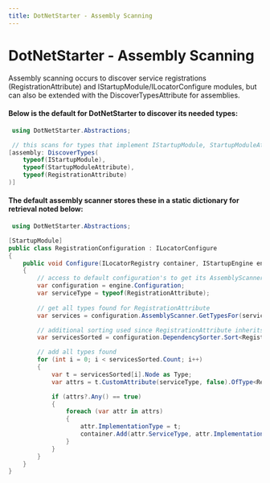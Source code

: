```yaml
---
title: DotNetStarter - Assembly Scanning
---
```

# DotNetStarter - Assembly Scanning

Assembly scanning occurs to discover service registrations (RegistrationAttribute) and IStartupModule/ILocatorConfigure modules,
 but can also be extended with the DiscoverTypesAttribute for assemblies. 

#### Below is the default for DotNetStarter to discover its needed types:
```cs
 using DotNetStarter.Abstractions;

 // this scans for types that implement IStartupModule, StartupModuleAttribute, and RegistrationAttribute usages
[assembly: DiscoverTypes(
    typeof(IStartupModule),
    typeof(StartupModuleAttribute),
    typeof(RegistrationAttribute)
)]
```

#### The default assembly scanner stores these in a static dictionary for retrieval noted below:
```cs
 using DotNetStarter.Abstractions;

[StartupModule]
public class RegistrationConfiguration : ILocatorConfigure
{
    public void Configure(ILocatorRegistry container, IStartupEngine engine)
    {
        // access to default configuration's to get its AssemblyScanner
        var configuration = engine.Configuration;
        var serviceType = typeof(RegistrationAttribute);
        
        // get all types found for RegistrationAttribute
        var services = configuration.AssemblyScanner.GetTypesFor(serviceType);

        // additional sorting used since RegistrationAttribute inherits StartupDependencyBaseAttribute which allows dependency system
        var servicesSorted = configuration.DependencySorter.Sort<RegistrationAttribute>(services.OfType<object>()).ToList();

        // add all types found
        for (int i = 0; i < servicesSorted.Count; i++)
        {
            var t = servicesSorted[i].Node as Type;
            var attrs = t.CustomAttribute(serviceType, false).OfType<RegistrationAttribute>();

            if (attrs?.Any() == true)
            {
                foreach (var attr in attrs)
                {
                    attr.ImplementationType = t;
                    container.Add(attr.ServiceType, attr.ImplementationType, null, attr.Lifecycle);
                }
            }
        }
    }
}
```
